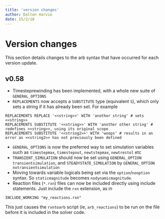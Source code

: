 ```yaml
---
title: 'version changes'
author: Dalton Harvie
date: 15/2/18
---
```


# Version changes

This section details changes to the arb syntax that have occurred for each version update.

## v0.58

* Timesteprewinding has been implemented, with a whole new suite of `GENERAL_OPTIONS`
* `REPLACEMENTS` now accepts a `SUBSTITUTE` type (equivalent `S`), which only sets a string if it has already been set.  For example
```arb
REPLACEMENTS REPLACE '<<string>>' WITH 'another string' # sets <<string>>
REPLACEMENTS SUBSTITUTE '<<string>>' WITH 'another other string' # redefines <<string>>, using its original scope
REPLACEMENTS SUBSTITUTE '<<string2>>' WITH 'woops' # results in an error as <<string2>> has not previously been defined
```
* `GENERAL_OPTIONS` is now the preferred way to set simulation variables such as `timestepmax`, `timestepout`, `newtstepmax`, `newtrestol` etc
* `TRANSIENT_SIMULATION` should now be set using `GENERAL_OPTION transientsimulation`, and `STEADYSTATE_SIMULATION` by `GENERAL_OPTION notransientsimulation`
* Moving towards variable logicals being set via the `option`/`nooption` syntax.  So `staticmagnitude` becomes `nodynamicmagnitude`.
* Reaction files (`*.rxn`) files can now be included directly using include statements.  Just include the `rxn` extension, as in
```arb
INCLUDE_WORKING "my_reactions.rxn"
```
This just causes the `rxntoarb` script (ie, `arb_reactions`) to be run on the file before it is included in the solver code.

